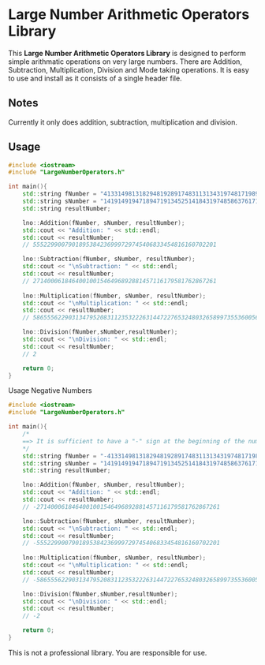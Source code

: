 # Large Number Arithmetic Operators Library
This **Large Number Arithmetic Operators Library** is designed to perform simple arithmatic 
operations on very large numbers. There are Addition, Subtraction, Multiplication, 
Division and Mode taking operations. It is easy to use and install 
as it consists of a single header file. 

## Notes
Currently it only does addition, subtraction, multiplication and division.

## Usage
```cpp
#include <iostream>
#include "LargeNumberOperators.h"

int main(){
    std::string fNumber = "4133149813182948192891748311313431974817198961784731";
    std::string sNumber = "1419149194718947191345251418431974858637617198917470";
    std::string resultNumber;

    lno::Addition(fNumber, sNumber, resultNumber);
    std::cout << "Addition: " << std::endl;
    std::cout << resultNumber;
    // 5552299007901895384236999729745406833454816160702201

    lno::Subtraction(fNumber, sNumber, resultNumber);
    std::cout << "\nSubtraction: " << std::endl;
    std::cout << resultNumber;
    // 2714000618464001001546496892881457116179581762867261
    
    lno::Multiplication(fNumber, sNumber, resultNumber);
    std::cout << "\nMultiplication: " << std::endl;
    std::cout << resultNumber;
    // 5865556229031347952083112353222631447227653248032658997355360056412540804700547998450422790872375150570

    lno::Division(fNumber,sNumber,resultNumber);
    std::cout << "\nDivision: " << std::endl;
    std::cout << resultNumber;
    // 2

    return 0;
}
```
Usage Negative Numbers
```cpp
#include <iostream>
#include "LargeNumberOperators.h"

int main(){
    /*
    ==> It is sufficient to have a "-" sign at the beginning of the number
    */
    std::string fNumber = "-4133149813182948192891748311313431974817198961784731";
    std::string sNumber = "1419149194718947191345251418431974858637617198917470";
    std::string resultNumber;

    lno::Addition(fNumber, sNumber, resultNumber);
    std::cout << "Addition: " << std::endl;
    std::cout << resultNumber;
    // -2714000618464001001546496892881457116179581762867261

    lno::Subtraction(fNumber, sNumber, resultNumber);
    std::cout << "\nSubtraction: " << std::endl;
    std::cout << resultNumber;
    // -5552299007901895384236999729745406833454816160702201
    
    lno::Multiplication(fNumber, sNumber, resultNumber);
    std::cout << "\nMultiplication: " << std::endl;
    std::cout << resultNumber;
    // -5865556229031347952083112353222631447227653248032658997355360056412540804700547998450422790872375150570

    lno::Division(fNumber,sNumber,resultNumber);
    std::cout << "\nDivision: " << std::endl;
    std::cout << resultNumber;
    // -2

    return 0;
}
```

This is not a professional library. You are responsible for use.